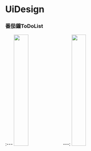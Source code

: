 # UiDesign
### 番茄鐘ToDoList
:--- 
<img src="https://tw-blackbear.github.io/UiDesign/TOMO-番茄鐘2.jpg" width="30%" height="30%"></img>
---:
<img src="https://tw-blackbear.github.io/UiDesign/TOMO2.jpg" width="30%" height="30%"></img>
